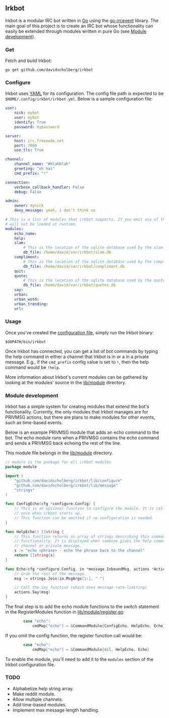 ## Irkbot

Irkbot is a modular IRC bot written in [Go](https://golang.org/) using the [go-ircevent](https://github.com/thoj/go-ircevent) library. The main goal of this project is to create an IRC bot whose functionality can easily be extended through modules written in pure Go (see [Module development](#module-development)).

### Get

Fetch and build Irkbot:

```
go get github.com/davidscholberg/irkbot
```

### Configure

Irkbot uses [YAML](http://yaml.org/) for its configuration. The config file path is expected to be `$HOME/.config/irkbot/irkbot.yml`. Below is a sample configuration file:

```yaml
user:
    nick: mybot
    user: mybot
    identify: True
    password: mypassword

server:
    host: irc.freenode.net
    port: 7000
    use_tls: True

channel:
    channel_name: "#blahblah"
    greeting: "oh hai"
    cmd_prefix: "!"

connection:
    verbose_callback_handler: False
    debug: False

admin:
    owner: mynick
    deny_message: yeah, i don't think so

# This is a list of modules that irkbot supports. If you omit any of these, they
# will not be loaded at runtime.
modules:
    echo_name:
    help:
    slam:
        # This is the location of the sqlite database used by the slam module.
        db_file: /home/david/var/irkbot/slam.db
    compliment:
        # This is the location of the sqlite database used by the compliment module.
        db_file: /home/david/var/irkbot/compliment.db
    quit:
    quote:
        # This is the location of the sqlite database used by the quotes module.
        db_file: /home/david/var/irkbot/quotes.db
    say:
    urban:
    urban_wotd:
    urban_trending:
    url:
```

### Usage

Once you've created the [configuration file](#configure), simply run the Irkbot binary:

```
$GOPATH/bin/irkbot
```

Once Irkbot has connected, you can get a list of bot commands by typing the help command in either a channel that Irkbot is in or a in a private message. E.g., if the `cmd_prefix` config value is set to `!`, then the help command would be `!help`.

More information about Irkbot's current modules can be gathered by looking at the modules' source in the [lib/module](lib/module) directory.

### Module development

Irkbot has a simple system for creating modules that extend the bot's functionality. Currently, the only modules that Irkbot manages are for PRIVMSG actions, but there are plans to make modules for other events, such as time-based events.

Below is an example PRIVMSG module that adds an echo command to the bot. The echo module runs when a PRIVMSG contains the echo command and sends a PRIVMSG back echoing the rest of the line.

This module file belongs in the [lib/module](lib/module) directory.

```go
// module is the package for all irkbot modules
package module

import (
	"github.com/davidscholberg/irkbot/lib/configure"
	"github.com/davidscholberg/irkbot/lib/message"
	"strings"
)

func ConfigEcho(cfg *configure.Config) {
	// This is an optional function to configure the module. It is called only
	// once when irkbot starts up.
	// This function can be omitted if no configuration is needed.
}

func HelpEcho() []string {
	// This function returns an array of strings describing this command's
	// functionality. It is displayed when someone gives the help command in a
	// channel or private message.
	s := "echo <phrase> - echo the phrase back to the channel"
	return []string{s}
}

func Echo(cfg *configure.Config, in *message.InboundMsg, actions *Actions) {
	// Grab the rest of the message.
	msg := strings.Join(in.MsgArgs[1:], " ")

	// Call the Say function (which does message rate-limiting)
	actions.Say(msg)
}
```

The final step is to add the echo module functions to the switch statement in the RegisterModules function in [lib/module/register.go](lib/module/register.go):

```go
		case "echo":
			cmdMap["echo"] = &CommandModule{ConfigEcho, HelpEcho, Echo}
```

If you omit the config function, the register function call would be:

```go
		case "echo":
			cmdMap["echo"] = &CommandModule{nil, HelpEcho, Echo}
```

To enable the module, you'll need to add it to the `modules` section of the Irkbot configuration file.

### TODO

* Alphabetize help string array.
* Make reddit module.
* Allow multiple channels.
* Add time-based modules.
* Implement max message length handling.

